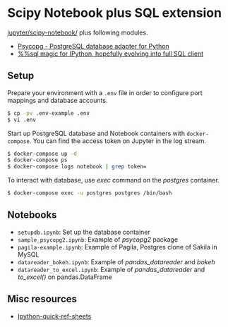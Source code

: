 # Scipy Notebook plus SQL extension

[jupyter/scipy-notebook/](https://hub.docker.com/r/jupyter/scipy-notebook) plus following modules.

- [Psycopg - PostgreSQL database adapter for Python](http://pythonhosted.org/psycopg2/index.html)
- [%%sql magic for IPython, hopefully evolving into full SQL client](https://github.com/catherinedevlin/ipython-sql)

## Setup

Prepare your environment with a `.env` file in order to configure port mappings and database accounts.

```bash
$ cp -pv .env-example .env
$ vi .env
```

Start up PostgreSQL database and Notebook containers with `docker-compose`.
You can find the access token on Jupyter in the log stream.

```bash
$ docker-compose up -d
$ docker-compose ps
$ docker-compose logs notebook | grep token=
```

To interact with database, use *exec* command on the *postgres* container.

```bash
$ docker-compose exec -u postgres postgres /bin/bash
```

## Notebooks

- `setupdb.ipynb`: Set up the database container
- `sample_psycopg2.ipynb`: Example of *psycopg2* package
- `pagila-example.ipynb`: Example of Pagila, Postgres clone of Sakila in MySQL
- `datareader_bokeh.ipynb`: Example of *pandas_datareader* and *bokeh*
- `datareader_to_excel.ipynb`: Example of *pandas_datareader* and *to_excel()* on pandas.DataFrame

## Misc resources

* [Ipython-quick-ref-sheets](http://damontallen.github.io/IPython-quick-ref-sheets/)
